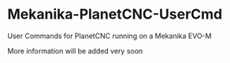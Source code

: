 # Mekanika-PlanetCNC-UserCmd
User Commands for PlanetCNC running on a Mekanika EVO-M

More information will be added very soon
